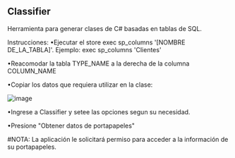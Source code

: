 ## Classifier

Herramienta para generar clases de C# basadas en tablas de SQL.

Instrucciones:
•Ejecutar el store exec sp_columns '[NOMBRE DE_LA_TABLA]'. Ejemplo: exec sp_columns 'Clientes'

•Reacomodar la tabla TYPE_NAME a la derecha de la columna COLUMN_NAME

•Copiar los datos que requiera utilizar en la clase:


![image](https://github.com/gusgeet/classifier/assets/88063887/29ba9df7-2546-411f-9e82-6ba5aae54760)


•Ingrese a Classifier y setee las opciones segun su necesidad.


•Presione "Obtener datos de portapapeles"

#NOTA: La aplicación le solicitará permiso para acceder a la información de su portapapeles.

